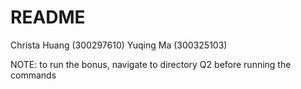 # README

Christa Huang (300297610)
Yuqing Ma (300325103) 

NOTE: to run the bonus, navigate to directory Q2 before running the commands

